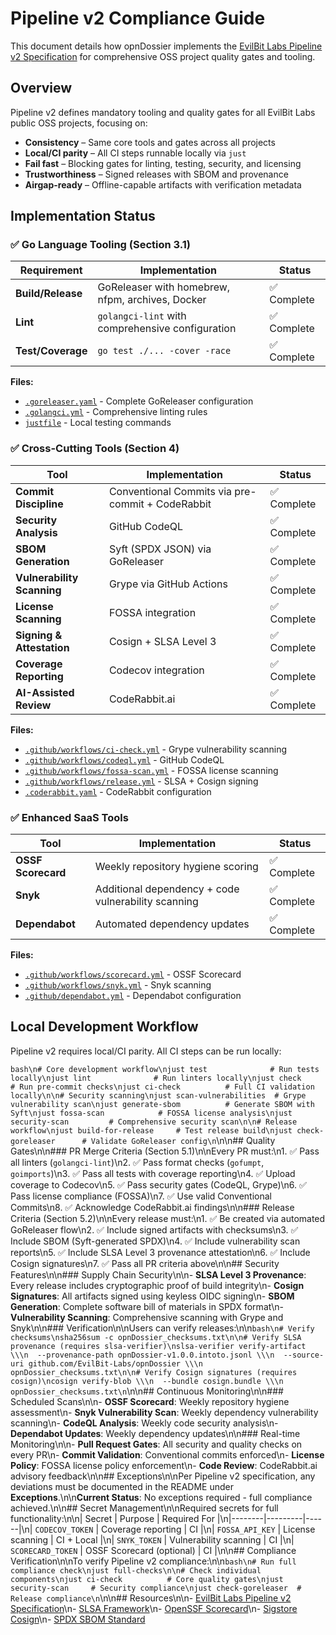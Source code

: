 # Pipeline v2 Compliance Guide

This document details how opnDossier implements the [EvilBit Labs Pipeline v2 Specification](https://github.com/EvilBit-Labs/Standards/blob/main/pipeline_v_2_spec.md) for comprehensive OSS project quality gates and tooling.

## Overview

Pipeline v2 defines mandatory tooling and quality gates for all EvilBit Labs public OSS projects, focusing on:

- **Consistency** – Same core tools and gates across all projects
- **Local/CI parity** – All CI steps runnable locally via `just`
- **Fail fast** – Blocking gates for linting, testing, security, and licensing
- **Trustworthiness** – Signed releases with SBOM and provenance
- **Airgap-ready** – Offline-capable artifacts with verification metadata

## Implementation Status

### ✅ **Go Language Tooling (Section 3.1)**

| Requirement       | Implementation                                   | Status      |
| ----------------- | ------------------------------------------------ | ----------- |
| **Build/Release** | GoReleaser with homebrew, nfpm, archives, Docker | ✅ Complete |
| **Lint**          | `golangci-lint` with comprehensive configuration | ✅ Complete |
| **Test/Coverage** | `go test ./... -cover -race`                     | ✅ Complete |

**Files:**

- [`.goreleaser.yaml`](../.goreleaser.yaml) - Complete GoReleaser configuration
- [`.golangci.yml`](../.golangci.yml) - Comprehensive linting rules
- [`justfile`](../justfile) - Local testing commands

### ✅ **Cross-Cutting Tools (Section 4)**

| Tool                       | Implementation                                   | Status      |
| -------------------------- | ------------------------------------------------ | ----------- |
| **Commit Discipline**      | Conventional Commits via pre-commit + CodeRabbit | ✅ Complete |
| **Security Analysis**      | GitHub CodeQL                                    | ✅ Complete |
| **SBOM Generation**        | Syft (SPDX JSON) via GoReleaser                  | ✅ Complete |
| **Vulnerability Scanning** | Grype via GitHub Actions                         | ✅ Complete |
| **License Scanning**       | FOSSA integration                                | ✅ Complete |
| **Signing & Attestation**  | Cosign + SLSA Level 3                            | ✅ Complete |
| **Coverage Reporting**     | Codecov integration                              | ✅ Complete |
| **AI-Assisted Review**     | CodeRabbit.ai                                    | ✅ Complete |

**Files:**

- [`.github/workflows/ci-check.yml`](../.github/workflows/ci-check.yml) - Grype vulnerability scanning
- [`.github/workflows/codeql.yml`](../.github/workflows/codeql.yml) - GitHub CodeQL
- [`.github/workflows/fossa-scan.yml`](../.github/workflows/fossa-scan.yml) - FOSSA license scanning
- [`.github/workflows/release.yml`](../.github/workflows/release.yml) - SLSA + Cosign signing
- [`.coderabbit.yaml`](../.coderabbit.yaml) - CodeRabbit configuration

### ✅ **Enhanced SaaS Tools**

| Tool               | Implementation                                      | Status      |
| ------------------ | --------------------------------------------------- | ----------- |
| **OSSF Scorecard** | Weekly repository hygiene scoring                   | ✅ Complete |
| **Snyk**           | Additional dependency + code vulnerability scanning | ✅ Complete |
| **Dependabot**     | Automated dependency updates                        | ✅ Complete |

**Files:**

- [`.github/workflows/scorecard.yml`](../.github/workflows/scorecard.yml) - OSSF Scorecard
- [`.github/workflows/snyk.yml`](../.github/workflows/snyk.yml) - Snyk scanning
- [`.github/dependabot.yml`](../.github/dependabot.yml) - Dependabot configuration

## Local Development Workflow

Pipeline v2 requires local/CI parity. All CI steps can be run locally:

`bash\n# Core development workflow\njust test              # Run tests locally\njust lint              # Run linters locally\njust check             # Run pre-commit checks\njust ci-check          # Full CI validation locally\n\n# Security scanning\njust scan-vulnerabilities  # Grype vulnerability scan\njust generate-sbom          # Generate SBOM with Syft\njust fossa-scan            # FOSSA license analysis\njust security-scan         # Comprehensive security scan\n\n# Release workflow\njust build-for-release     # Test release build\njust check-goreleaser      # Validate GoReleaser config\n`\\n\\n## Quality Gates\\n\\n### PR Merge Criteria (Section 5.1)\\n\\nEvery PR must:\\n1. ✅ Pass all linters (`golangci-lint`)\\n2. ✅ Pass format checks (`gofumpt`, `goimports`)\\n3. ✅ Pass all tests with coverage reporting\\n4. ✅ Upload coverage to Codecov\\n5. ✅ Pass security gates (CodeQL, Grype)\\n6. ✅ Pass license compliance (FOSSA)\\n7. ✅ Use valid Conventional Commits\\n8. ✅ Acknowledge CodeRabbit.ai findings\\n\\n### Release Criteria (Section 5.2)\\n\\nEvery release must:\\n1. ✅ Be created via automated GoReleaser flow\\n2. ✅ Include signed artifacts with checksums\\n3. ✅ Include SBOM (Syft-generated SPDX)\\n4. ✅ Include vulnerability scan reports\\n5. ✅ Include SLSA Level 3 provenance attestation\\n6. ✅ Include Cosign signatures\\n7. ✅ Pass all PR criteria above\\n\\n## Security Features\\n\\n### Supply Chain Security\\n\\n- **SLSA Level 3 Provenance**: Every release includes cryptographic proof of build integrity\\n- **Cosign Signatures**: All artifacts signed using keyless OIDC signing\\n- **SBOM Generation**: Complete software bill of materials in SPDX format\\n- **Vulnerability Scanning**: Comprehensive scanning with Grype and Snyk\\n\\n### Verification\\n\\nUsers can verify releases:\\n\\n`bash\n# Verify checksums\nsha256sum -c opnDossier_checksums.txt\n\n# Verify SLSA provenance (requires slsa-verifier)\nslsa-verifier verify-artifact \\\n  --provenance-path opnDossier-v1.0.0.intoto.jsonl \\\n  --source-uri github.com/EvilBit-Labs/opnDossier \\\n  opnDossier_checksums.txt\n\n# Verify Cosign signatures (requires cosign)\ncosign verify-blob \\\n  --bundle cosign.bundle \\\n  opnDossier_checksums.txt\n`\\n\\n## Continuous Monitoring\\n\\n### Scheduled Scans\\n\\n- **OSSF Scorecard**: Weekly repository hygiene assessment\\n- **Snyk Vulnerability Scan**: Weekly dependency vulnerability scanning\\n- **CodeQL Analysis**: Weekly code security analysis\\n- **Dependabot Updates**: Weekly dependency updates\\n\\n### Real-time Monitoring\\n\\n- **Pull Request Gates**: All security and quality checks on every PR\\n- **Commit Validation**: Conventional commits enforced\\n- **License Policy**: FOSSA license policy enforcement\\n- **Code Review**: CodeRabbit.ai advisory feedback\\n\\n## Exceptions\\n\\nPer Pipeline v2 specification, any deviations must be documented in the README under **Exceptions**.\\n\\n**Current Status**: No exceptions required - full compliance achieved.\\n\\n## Secret Management\\n\\nRequired secrets for full functionality:\\n\\n| Secret | Purpose | Required For |\\n|--------|---------|------|\\n| `CODECOV_TOKEN` | Coverage reporting | CI |\\n| `FOSSA_API_KEY` | License scanning | CI + Local |\\n| `SNYK_TOKEN` | Vulnerability scanning | CI |\\n| `SCORECARD_TOKEN` | OSSF Scorecard (optional) | CI |\\n\\n## Compliance Verification\\n\\nTo verify Pipeline v2 compliance:\\n\\n`bash\n# Run full compliance check\njust full-checks\n\n# Check individual components\njust ci-check          # Core quality gates\njust security-scan     # Security compliance\njust check-goreleaser  # Release compliance\n`\\n\\n## Resources\\n\\n- [EvilBit Labs Pipeline v2 Specification](https://github.com/EvilBit-Labs/Standards/blob/main/pipeline_v_2_spec.md)\\n- [SLSA Framework](https://slsa.dev/)\\n- [OpenSSF Scorecard](https://securityscorecards.dev/)\\n- [Sigstore Cosign](https://docs.sigstore.dev/cosign/overview/)\\n- [SPDX SBOM Standard](https://spdx.dev/)
